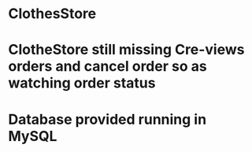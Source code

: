 # ClothesStore
 
# ClotheStore still missing Cre-views orders and cancel order so as watching order status
# Database provided running in MySQL
